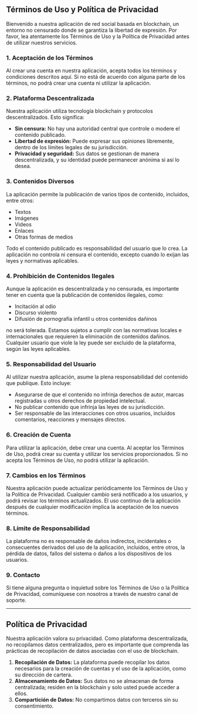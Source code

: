
## Términos de Uso y Política de Privacidad

Bienvenido a nuestra aplicación de red social basada en blockchain, un entorno no censurado donde se garantiza la libertad de expresión. Por favor, lea atentamente los Términos de Uso y la Política de Privacidad antes de utilizar nuestros servicios.

### 1. Aceptación de los Términos

Al crear una cuenta en nuestra aplicación, acepta todos los términos y condiciones descritos aquí. Si no está de acuerdo con alguna parte de los términos, no podrá crear una cuenta ni utilizar la aplicación.

### 2. Plataforma Descentralizada

Nuestra aplicación utiliza tecnología blockchain y protocolos descentralizados. Esto significa:

- **Sin censura:** No hay una autoridad central que controle o modere el contenido publicado.
- **Libertad de expresión:** Puede expresar sus opiniones libremente, dentro de los límites legales de su jurisdicción.
- **Privacidad y seguridad:** Sus datos se gestionan de manera descentralizada, y su identidad puede permanecer anónima si así lo desea.

### 3. Contenidos Diversos

La aplicación permite la publicación de varios tipos de contenido, incluidos, entre otros:

- Textos
- Imágenes
- Videos
- Enlaces
- Otras formas de medios

Todo el contenido publicado es responsabilidad del usuario que lo crea. La aplicación no controla ni censura el contenido, excepto cuando lo exijan las leyes y normativas aplicables.

### 4. Prohibición de Contenidos Ilegales

Aunque la aplicación es descentralizada y no censurada, es importante tener en cuenta que la publicación de contenidos ilegales, como:

- Incitación al odio
- Discurso violento
- Difusión de pornografía infantil u otros contenidos dañinos

no será tolerada. Estamos sujetos a cumplir con las normativas locales e internacionales que requieren la eliminación de contenidos dañinos. Cualquier usuario que viole la ley puede ser excluido de la plataforma, según las leyes aplicables.

### 5. Responsabilidad del Usuario

Al utilizar nuestra aplicación, asume la plena responsabilidad del contenido que publique. Esto incluye:

- Asegurarse de que el contenido no infrinja derechos de autor, marcas registradas u otros derechos de propiedad intelectual.
- No publicar contenido que infrinja las leyes de su jurisdicción.
- Ser responsable de las interacciones con otros usuarios, incluidos comentarios, reacciones y mensajes directos.

### 6. Creación de Cuenta

Para utilizar la aplicación, debe crear una cuenta. Al aceptar los Términos de Uso, podrá crear su cuenta y utilizar los servicios proporcionados. Si no acepta los Términos de Uso, no podrá utilizar la aplicación.

### 7. Cambios en los Términos

Nuestra aplicación puede actualizar periódicamente los Términos de Uso y la Política de Privacidad. Cualquier cambio será notificado a los usuarios, y podrá revisar los términos actualizados. El uso continuo de la aplicación después de cualquier modificación implica la aceptación de los nuevos términos.

### 8. Límite de Responsabilidad

La plataforma no es responsable de daños indirectos, incidentales o consecuentes derivados del uso de la aplicación, incluidos, entre otros, la pérdida de datos, fallos del sistema o daños a los dispositivos de los usuarios.

### 9. Contacto

Si tiene alguna pregunta o inquietud sobre los Términos de Uso o la Política de Privacidad, comuníquese con nosotros a través de nuestro canal de soporte.

---

## Política de Privacidad

Nuestra aplicación valora su privacidad. Como plataforma descentralizada, no recopilamos datos centralizados, pero es importante que comprenda las prácticas de recopilación de datos asociadas con el uso de blockchain.

1. **Recopilación de Datos:** La plataforma puede recopilar los datos necesarios para la creación de cuentas y el uso de la aplicación, como su dirección de cartera.
2. **Almacenamiento de Datos:** Sus datos no se almacenan de forma centralizada; residen en la blockchain y solo usted puede acceder a ellos.
3. **Compartición de Datos:** No compartimos datos con terceros sin su consentimiento.
